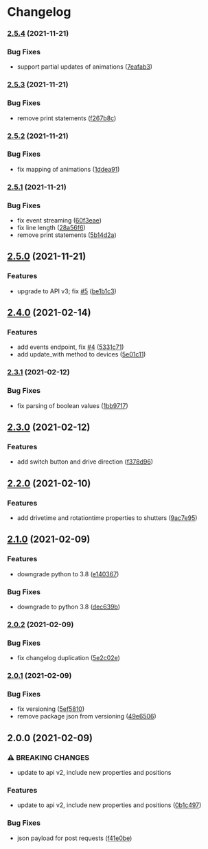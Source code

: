 # Changelog


### [2.5.4](https://github.com/muhlba91/onyx-client/compare/v2.5.3...v2.5.4) (2021-11-21)


### Bug Fixes

* support partial updates of animations ([7eafab3](https://github.com/muhlba91/onyx-client/commit/7eafab3f53d2173912e5bcdb0d8f7658fa5883f0))

### [2.5.3](https://github.com/muhlba91/onyx-client/compare/v2.5.2...v2.5.3) (2021-11-21)


### Bug Fixes

* remove print statements ([f267b8c](https://github.com/muhlba91/onyx-client/commit/f267b8ccf66bad8afea4f76dbf81473198bc19b4))

### [2.5.2](https://github.com/muhlba91/onyx-client/compare/v2.5.1...v2.5.2) (2021-11-21)


### Bug Fixes

* fix mapping of animations ([1ddea91](https://github.com/muhlba91/onyx-client/commit/1ddea910fd167cf38447c487d19a8cf81d143469))

### [2.5.1](https://github.com/muhlba91/onyx-client/compare/v2.5.0...v2.5.1) (2021-11-21)


### Bug Fixes

* fix event streaming ([60f3eae](https://github.com/muhlba91/onyx-client/commit/60f3eae6f3bec563a15a467dcc1907594969800d))
* fix line length ([28a56f6](https://github.com/muhlba91/onyx-client/commit/28a56f6494bd27120b65755f2f583e45fc26b7c2))
* remove print statements ([5b14d2a](https://github.com/muhlba91/onyx-client/commit/5b14d2ab47534c92e063f21f2ab9715e3ef22210))

## [2.5.0](https://github.com/muhlba91/onyx-client/compare/v2.4.0...v2.5.0) (2021-11-21)


### Features

* upgrade to API v3; fix [#5](https://github.com/muhlba91/onyx-client/issues/5) ([be1b1c3](https://github.com/muhlba91/onyx-client/commit/be1b1c39ca7472251e8243917480270de4f2eae7))

## [2.4.0](https://github.com/muhlba91/onyx-client/compare/v2.3.1...v2.4.0) (2021-02-14)


### Features

* add events endpoint, fix [#4](https://github.com/muhlba91/onyx-client/issues/4) ([5331c71](https://github.com/muhlba91/onyx-client/commit/5331c71dedbe839d8ca93b012afd612e2854a7b8))
* add update_with method to devices ([5e01c11](https://github.com/muhlba91/onyx-client/commit/5e01c11bf6e9221d6f42a5aa61eaab0d1ea767cc))

### [2.3.1](https://github.com/muhlba91/onyx-client/compare/v2.3.0...v2.3.1) (2021-02-12)


### Bug Fixes

* fix parsing of boolean values ([1bb9717](https://github.com/muhlba91/onyx-client/commit/1bb9717a2f1da871e6562d006f6b69d319e5b75c))

## [2.3.0](https://github.com/muhlba91/onyx-client/compare/v2.2.0...v2.3.0) (2021-02-12)


### Features

* add switch button and drive direction ([f378d96](https://github.com/muhlba91/onyx-client/commit/f378d9635cf0f26924242e860666793cef3b9a0c))

## [2.2.0](https://github.com/muhlba91/onyx-client/compare/v2.1.0...v2.2.0) (2021-02-10)


### Features

* add drivetime and rotationtime properties to shutters ([9ac7e95](https://github.com/muhlba91/onyx-client/commit/9ac7e9511caa0578684240c2e0d6890a375f13bc))

## [2.1.0](https://github.com/muhlba91/onyx-client/compare/v2.0.2...v2.1.0) (2021-02-09)


### Features

* downgrade python to 3.8 ([e140367](https://github.com/muhlba91/onyx-client/commit/e140367bb6138c7ed33e0712d1fa9d233fbf9c1d))


### Bug Fixes

* downgrade to python 3.8 ([dec639b](https://github.com/muhlba91/onyx-client/commit/dec639bf42ccfd6ba06478d8179b5606c3544e34))

### [2.0.2](https://github.com/muhlba91/onyx-client/compare/v2.0.1...v2.0.2) (2021-02-09)


### Bug Fixes

* fix changelog duplication ([5e2c02e](https://github.com/muhlba91/onyx-client/commit/5e2c02e6e5d56664e5e4f71b6be0827daf7d118b))

### [2.0.1](https://github.com/muhlba91/onyx-client/compare/v2.0.0...v2.0.1) (2021-02-09)


### Bug Fixes

* fix versioning ([5ef5810](https://github.com/muhlba91/onyx-client/commit/5ef581036f472bcf1874e33ba4e962c8d20c3b97))
* remove package json from versioning ([49e6506](https://github.com/muhlba91/onyx-client/commit/49e6506c56909dff64dc1b632c096ee237a695b5))

## 2.0.0 (2021-02-09)


### ⚠ BREAKING CHANGES

* update to api v2, include new properties and positions

### Features

* update to api v2, include new properties and positions ([0b1c497](https://github.com/muhlba91/onyx-client/commit/0b1c497262a91c7b61b65eb9f7c315eac16522d9))


### Bug Fixes

* json payload for post requests ([f41e0be](https://github.com/muhlba91/onyx-client/commit/f41e0bea5a496b0cdad2b697ce483bcd8002a716))
